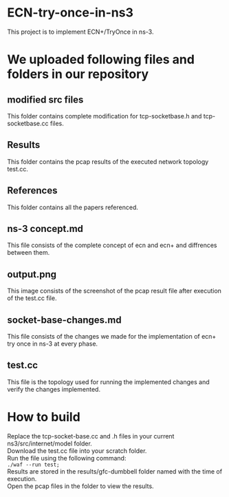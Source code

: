 # ECN-try-once-in-ns3
This project is to implement ECN+/TryOnce in ns-3.

# We uploaded following files and folders in our repository

## modified src files 
This folder contains complete modification for tcp-socketbase.h and tcp-socketbase.cc files.

## Results
This folder contains the pcap results of the executed network topology test.cc.

## References
This folder contains all the papers referenced.

## ns-3 concept.md
This file consists of the complete concept of ecn and ecn+ and diffrences between them.

## output.png
This image consists of the screenshot of the pcap result file after execution of the test.cc file.

## socket-base-changes.md
This file consists of the  changes we made for the implementation of ecn+ try once in ns-3 at every phase.

## test.cc
This file is the topology used for running the implemented changes and verify the changes implemented.

# How to build

Replace the tcp-socket-base.cc and .h files in your current ns3/src/internet/model folder.<br>
Download the test.cc file into your scratch folder.<br>
Run the file using the following command:<br>
```./waf --run test; ```<br>
Results are stored in the results/gfc-dumbbell folder named with the time of execution.<br>
Open the pcap files in the folder to view the results.<br>





